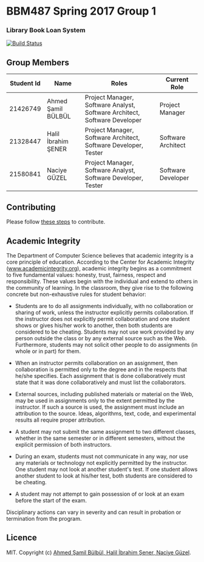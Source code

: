 # BBM487 Spring 2017 Group 1

### Library Book Loan System
[![Build Status][travis-image]][travis-url]

[travis-image]: https://travis-ci.org/hisener/bbm487s2017g1.svg?branch=master
[travis-url]: https://travis-ci.org/hisener/bbm487s2017g1

## Group Members

| Student Id | Name                | Roles                                                                     | Current Role       |
|------------|---------------------|---------------------------------------------------------------------------|--------------------|
| 21426749   | Ahmed Şamil BÜLBÜL  | Project Manager, Software Analyst, Software Architect, Software Developer | Project Manager    |
| 21328447   | Halil İbrahim ŞENER | Project Manager, Software Architect, Software Developer, Tester           | Software Architect |
| 21580841   | Naciye GÜZEL        | Project Manager, Software Analyst, Software Developer, Tester             | Software Developer |

## Contributing

Please follow [these steps](CONTRIBUTING.md) to contribute.

## Academic Integrity

The Department of Computer Science believes that academic integrity is a core principle of education. According to the Center for Academic Integrity (www.academicintegrity.org), academic integrity begins as a commitment to five fundamental values: honesty, trust, fairness, respect and responsibility. These values begin with the individual and extend to others in the community of learning. In the classroom, they give rise to the following concrete but non-exhaustive rules for student behavior:

- Students are to do all assignments individually, with no collaboration or sharing of work, unless the instructor explicitly permits collaboration. If the instructor does not explicitly permit collaboration and one student shows or gives his/her work to another, then both students are considered to be cheating. Students may not use work provided by any person outside the class or by any external source such as the Web. Furthermore, students may not solicit other people to do assignments (in whole or in part) for them.

- When an instructor permits collaboration on an assignment, then collaboration is permitted only to the degree and in the respects that he/she specifies. Each assignment that is done collaboratively must state that it was done collaboratively and must list the collaborators.

- External sources, including published materials or material on the Web, may be used in assignments only to the extent permitted by the instructor. If such a source is used, the assignment must include an attribution to the source. Ideas, algorithms, text, code, and experimental results all require proper attribution.

- A student may not submit the same assignment to two different classes, whether in the same semester or in different semesters, without the explicit permission of both instructors.

- During an exam, students must not communicate in any way, nor use any materials or technology not explicitly permitted by the instructor. One student may not look at another student's test. If one student allows another student to look at his/her test, both students are considered to be cheating.

- A student may not attempt to gain possession of or look at an exam before the start of the exam.

Disciplinary actions can vary in severity and can result in probation or termination from the program.

## Licence

MIT. Copyright (c) [Ahmed Şamil Bülbül, Halil İbrahim Şener, Naciye Güzel](LICENCE).
